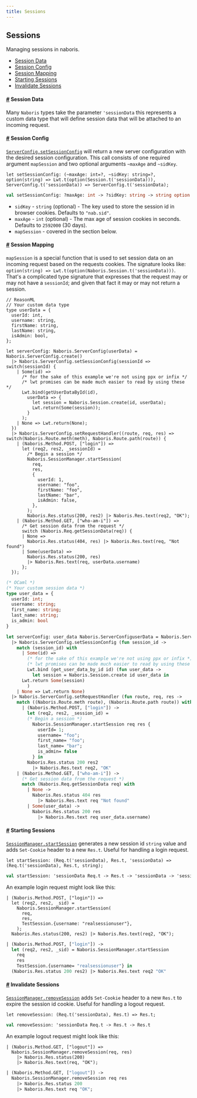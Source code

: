 ```yaml
---
title: Sessions
---
```


## Sessions
Managing sessions in naboris.

- [Session Data](#session-data)
- [Session Config](#session-config)
- [Session Mapping](#session-mapping)
- [Starting Sessions](#starting-sessions)
- [Invalidate Sessions](#invalidate-sessions)

#### <a name="session-data" href="#session-data">#</a> Session Data
Many `Naboris` types take the parameter `'sessionData` this represents a custom data type that will define session data that will be attached to an incoming request.

#### <a name="session-config" href="#session-config">#</a> Session Config
[`ServerConfig.setSessionConfig`](/odocs/naboris/Naboris/ServerConfig/index.html#val-setSessionConfig) will return a new server configuration with the desired
session configuration. This call consists of one required argument `mapSession` and two
optional arguments `~maxAge` and `~sidKey`.

```reason
let setSessionConfig: (~maxAge: int=?, ~sidKey: string=?, option(string) => Lwt.t(option(Session.t('sessionData))), ServerConfig.t('sessionData)) => ServerConfig.t('sessionData);
```
```ocaml
val setSessionConfig: ?maxAge: int -> ?sidKey: string -> string option -> 'sessionData Session.t option Lwt.t -> 'sessionData ServerConfig.t -> 'sessionData ServerConfig.t
```

* `sidKey` - `string` (optional) - The key used to store the session id in browser cookies. Defaults to `"nab.sid"`.
* `maxAge` - `int` (optional) - The max age of session cookies in seconds.  Defaults to `2592000` (30 days).
* `mapSession` - covered in the section below.

#### <a name="session-mapping" href="#session-mapping">#</a> Session Mapping
`mapSession` is a special function that is used to set session data on an incoming request based on the requests cookies. The signature looks like: `option(string) => Lwt.t(option(Naboris.Session.t('sessionData)))`.  That's a complicated type signature that expresses that the request may or may not have a `sessionId`; and given that fact it may or may not return a session.
```reason
// ReasonML
// Your custom data type
type userData = {
  userId: int,
  username: string,
  firstName: string,
  lastName: string,
  isAdmin: bool,
};

let serverConfig: Naboris.ServerConfig(userData) = Naboris.ServerConfig.create()
  |> Naboris.ServerConfig.setSessionConfig(sessionId => switch(sessionId) {
    | Some(id) =>
      /* for the sake of this example we're not using ppx or infix */
      /* lwt promises can be made much easier to read by using these */
      Lwt.bind(getUserDataById(id),
        userData => {
          let session = Naboris.Session.create(id, userData);
          Lwt.return(Some(session));
        }
      );
    | None => Lwt.return(None);
  })
  |> Naboris.ServerConfig.setRequestHandler((route, req, res) => switch(Naboris.Route.meth(meth), Naboris.Route.path(route)) {
    | (Naboris.Method.POST, ["login"]) =>
      let (req2, res2, _sessionId) =
        /* Begin a session */
        Naboris.SessionManager.startSession(
          req,
          res,
          {
            userId: 1,
            username: "foo",
            firstName: "foo",
            lastName: "bar",
            isAdmin: false,
          },
        );
        Naboris.Res.status(200, res2) |> Naboris.Res.text(req2, "OK");
    | (Naboris.Method.GET, ["who-am-i"]) =>
      /* Get session data from the request */
      switch (Naboris.Req.getSessionData(req)) {
      | None =>
        Naboris.Res.status(404, res) |> Naboris.Res.text(req, "Not found")
      | Some(userData) =>
        Naboris.Res.status(200, res)
        |> Naboris.Res.text(req, userData.username)
      };
  });
```
```ocaml
(* OCaml *)
(* Your custom session data *)
type user_data = {
  userId: int;
  username: string;
  first_name: string;
  last_name: string;
  is_admin: bool
}

let serverConfig: user_data Naboris.ServerConfiguserData = Naboris.ServerConfig.create ()
  |> Naboris.ServerConfig.setSessionConfig (fun session_id ->
    match (session_id) with
      | Some(id) =>
        (* for the sake of this example we're not using ppx or infix *)
        (* lwt promises can be made much easier to read by using these *)
        Lwt.bind (get_user_data_by_id id) (fun user_data ->
          let session = Naboris.Session.create id user_data in
	  Lwt.return Some(session)
        )
    | None => Lwt.return None)
  |> Naboris.ServerConfig.setRequestHandler (fun route, req, res ->
    match ((Naboris.Route.meth route), (Naboris.Route.path route)) with
      | (Naboris.Method.POST, ["login"]) ->
        let (req2, res2, _session_id) =
        (* Begin a session *)
          Naboris.SessionManager.startSession req res {
            userId= 1;
            username= "foo";
            first_name= "foo";
            last_name= "bar";
            is_admin= false
          } in
        Naboris.Res.status 200 res2
          |> Naboris.Res.text req2, "OK"
    | (Naboris.Method.GET, ["who-am-i"]) ->
      (* Get session data from the request *)
      match (Naboris.Req.getSessionData req) with
        | None ->
          Naboris.Res.status 404 res
            |> Naboris.Res.text req "Not found"
        | Some(user_data) ->
          Naboris.Res.status 200 res
            |> Naboris.Res.text req user_data.username)
```

#### <a name="starting-sessions" href="#starting-sessions">#</a> Starting Sessions
[`SessionManager.startSession`](/odocs/naboris/Naboris/SessionManager/index.html#val-startSession) generates a new session id `string` value and adds `Set-Cookie` header to a new `Res.t`. Useful for handling a login request.

```reason
let startSession: (Req.t('sessionData), Res.t, 'sessionData) => (Req.t('sessionData), Res.t, string);
```
```ocaml
val startSession: 'sessionData Req.t -> Res.t -> 'sessionData -> 'sessionData Req.t * Res.t * string
```

An example login request might look like this:

```reason
| (Naboris.Method.POST, ["login"]) =>
  let (req2, res2, _sid) =
    Naboris.SessionManager.startSession(
      req,
      res,
      TestSession.{username: "realsessionuser"},
    );
  Naboris.Res.status(200, res2) |> Naboris.Res.text(req2, "OK");
```
```ocaml
| (Naboris.Method.POST, ["login"]) ->
  let (req2, res2, _sid) = Naboris.SessionManager.startSession
    req
    res
    TestSession.{username= "realsessionuser"} in
  (Naboris.Res.status 200 res2) |> Naboris.Res.text req2 "OK"
```

#### <a name="invalidate-sessions" href="#invalidate-sessions">#</a> Invalidate Sessions
[`SessionManager.removeSession`](/odocs/naboris/Naboris/SessionManager/index.html#val-removeSession) adds `Set-Cookie` header to a new `Res.t` to expire the session id cookie. Useful for handling a logout request.

```reason
let removeSession: (Req.t('sessionData), Res.t) => Res.t;
```
```ocaml
val removeSession: 'sessionData Req.t -> Res.t -> Res.t
```

An example logout request might look like this:

```reason
| (Naboris.Method.GET, ["logout"]) =>
  Naboris.SessionManager.removeSession(req, res)
    |> Naboris.Res.status(200)
    |> Naboris.Res.text(req, "OK");
```
```ocaml
| (Naboris.Method.GET, ["logout"]) ->
  Naboris.SessionManager.removeSession req res
    |> Naboris.Res.status 200
    |> Naboris.Res.text req "OK";
```